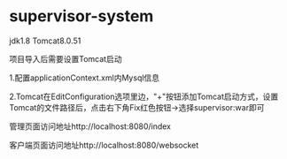 # supervisor-system

  jdk1.8 Tomcat8.0.51
  
  项目导入后需要设置Tomcat启动
  
  1.配置applicationContext.xml内Mysql信息
  
  2.Tomcat在EditConfiguration选项里边，"+"按钮添加Tomcat启动方式，设置Tomcat的文件路径后，点击右下角Fix红色按钮->选择supervisor:war即可
  
  管理页面访问地址http://localhost:8080/index
  
  客户端页面访问地址http://localhost:8080/websocket


